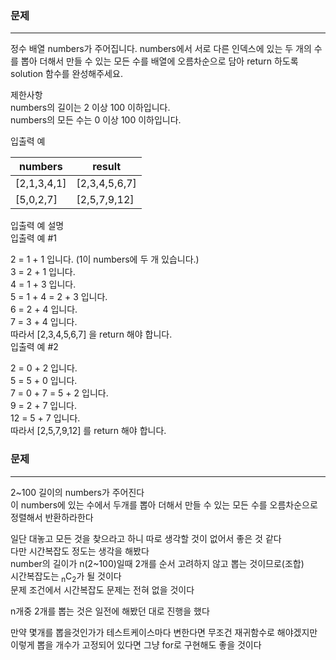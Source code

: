 ### 문제
***
정수 배열 numbers가 주어집니다. numbers에서 서로 다른 인덱스에 있는 두 개의 수를 뽑아 더해서 만들 수 있는 모든 수를 배열에 오름차순으로 담아 return 하도록 solution 함수를 완성해주세요.

제한사항  
numbers의 길이는 2 이상 100 이하입니다.  
numbers의 모든 수는 0 이상 100 이하입니다.  

입출력 예  

| numbers | 	result |  
|---------|---------|  
|[2,1,3,4,1]|	[2,3,4,5,6,7]|  
|[5,0,2,7]|	[2,5,7,9,12]|  

입출력 예 설명  
입출력 예 #1  
  
2 = 1 + 1 입니다. (1이 numbers에 두 개 있습니다.)  
3 = 2 + 1 입니다.  
4 = 1 + 3 입니다.  
5 = 1 + 4 = 2 + 3 입니다.  
6 = 2 + 4 입니다.  
7 = 3 + 4 입니다.  
따라서 [2,3,4,5,6,7] 을 return 해야 합니다.  
입출력 예 #2  
  
2 = 0 + 2 입니다.  
5 = 5 + 0 입니다.  
7 = 0 + 7 = 5 + 2 입니다.  
9 = 2 + 7 입니다.  
12 = 5 + 7 입니다.  
따라서 [2,5,7,9,12] 를 return 해야 합니다.  

### 문제
***
2~100 길이의 numbers가 주어진다  
이 numbers에 있는 수에서 두개를 뽑아 더해서 만들 수 있는 모든 수를 오름차순으로 정렬해서 반환하라한다  

일단 대놓고 모든 것을 찾으라고 하니 따로 생각할 것이 없어서 좋은 것 같다  
다만 시간복잡도 정도는 생각을 해봤다  
number의 길이가 n(2~100)일때 2개를 순서 고려하지 않고 뽑는 것이므로(조합)  
시간복잡도는 <sub>n</sub>C<sub>2</sub>가 될 것이다  
문제 조건에서 시간복잡도 문제는 전혀 없을 것이다  

n개중 2개를 뽑는 것은 일전에 해봤던 대로 진행을 했다  

만약 몇개를 뽑을것인가가 테스트케이스마다 변한다면 무조건 재귀함수로 해야겠지만  
이렇게 뽑을 개수가 고정되어 있다면 그냥 for로 구현해도 좋을 것이다  


